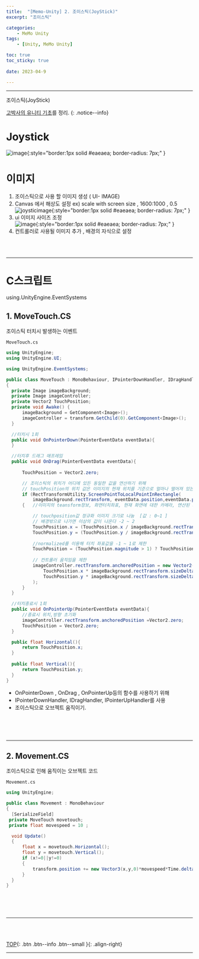 ```yaml
---
title:  "[Memo-Unity] 2. 조이스틱(JoyStick)"
excerpt: "조이스틱"

categories:
    - MeMo Unity
tags:
    - [Unity, MeMo Unity]

toc: true
toc_sticky: true
 
date: 2023-04-9

---
```

- - -
조이스틱(JoyStick)

[고박사의 유니티 기초](https://www.inflearn.com/course/%EA%B3%A0%EB%B0%95%EC%82%AC-%EC%9C%A0%EB%8B%88%ED%8B%B0-%EA%B8%B0%EC%B4%88/dashboard)를 정리. 
{: .notice--info}


# Joystick
![image](https://user-images.githubusercontent.com/96651722/230782176-c8e73e8a-c029-4431-804e-4f3bb7170a37.png){:style="border:1px solid #eaeaea; border-radius: 7px;" }  

# 이미지
1. 조이스틱으로 사용 할 이미지 생성 ( UI- IMAGE)
2. Canvas 에서 해상도 설정 ex) scale with screen size , 1600:1000 , 0.5  
![joysticimage](https://user-images.githubusercontent.com/96651722/230780307-d89b0267-86c4-44f0-b322-c5ba181a164e.png){:style="border:1px solid #eaeaea; border-radius: 7px;" }  
3. ui 이미지 사이즈 조정  
![image](https://user-images.githubusercontent.com/96651722/230780491-6ab81170-c158-43cd-ada5-ab74b595b6de.png){:style="border:1px solid #eaeaea; border-radius: 7px;" }   
4. 컨트롤러로 사용될 이미지 추가 , 배경의 자식으로 설정 

<br><br>

---
# C스크립트
using.UnityEngine.EventSystems 

## 1. MoveTouch.CS
조이스틱 터치시 발생하는 이벤트

<div class="notice--primary" markdown="1"> 

`MoveTouch.cs`
  ```c# 
using UnityEngine;
using UnityEngine.UI;

using UnityEngine.EventSystems;

public class MoveTouch : MonoBehaviour, IPointerDownHandler, IDragHandler, IPointerUpHandler
{
    private Image imageBackground;
    private Image imageController;
    private Vector2 TouchPosition;
    private void Awake() {
        imageBackground = GetComponent<Image>();
        imageController = transform.GetChild(0).GetComponent<Image>();
    }

    //터치시 1회 
    public void OnPointerDown(PointerEventData eventData){
    }

    //터치후 드래그 매프레임
    public void OnDrag(PointerEventData eventData){
        
        TouchPosition = Vector2.zero;

        // 조이스틱의 위치가 어디에 있든 동일한 값을 연산하기 위해
        // touchPosition의 위치 값은 이미지의 현재 위치를 기준으로 얼마나 떨어져 있는지에 따라 다르게 나온다.
        if (RectTransformUtility.ScreenPointToLocalPointInRectangle(
            imageBackground.rectTransform, eventData.position,eventData.pressEventCamera,out TouchPosition ))
        {   //이미지의 teansform정보, 화면터치좌표, 현재 화면에 대한 카메라, 연산된 좌표를 저장

            // touchposition값 정규화 이미지 크기로 나눔  [값 : 0~1 ]
            // 배경밖으로 나가면 이상의 값이 나온다 -2 ~ 2
            TouchPosition.x = (TouchPosition.x / imageBackground.rectTransform.sizeDelta.x);
            TouchPosition.y = (TouchPosition.y / imageBackground.rectTransform.sizeDelta.y);
            
            //normalized를 이용해 터치 좌표값을 -1 ~ 1로 제한
            TouchPosition = (TouchPosition.magnitude > 1) ? TouchPosition.normalized : TouchPosition;
            
            // 컨트롤러 움직임을 제한
            imageController.rectTransform.anchoredPosition = new Vector2(
                TouchPosition.x * imageBackground.rectTransform.sizeDelta.x/2,
                TouchPosition.y * imageBackground.rectTransform.sizeDelta.y/2
            );
        }    
    }

    //터치종료시 1회
    public void OnPointerUp(PointerEventData eventData){
        //종료시 위치,방향 초기화
        imageController.rectTransform.anchoredPosition =Vector2.zero;
        TouchPosition = Vector2.zero;
    }

    public float Horizontal(){
        return TouchPosition.x;
    }
    
    public float Vertical(){
        return TouchPosition.y;
    }
}

  ```
-  OnPointerDown , OnDrag , OnPointerUp등의 함수를 사용하기 위해
-  IPointerDownHandler, IDragHandler, IPointerUpHandler를 사용
-  조이스틱으로 오브젝트 움직이기.

</div>

<br><br><BR>

---
## 2. Movement.CS
조이스틱으로 인해 움직이는 오브젝트 코드

<div class="notice--primary" markdown="1"> 

`Movement.cs`
  ```c# 
using UnityEngine;

public class Movement : MonoBehaviour
{
    [SerializeField]
   private MoveTouch movetouch;
   private float movespeed = 10 ;

    void Update()
    {
        float x = movetouch.Horizontal();
        float y = movetouch.Vertical();
        if (x!=0||y!=0)
        {
            transform.position += new Vector3(x,y,0)*movespeed*Time.deltaTime;
        }
    }
}

  ```

</div>

<br><br><BR>

---

<br><br>

[TOP](#){: .btn .btn--info .btn--small }{: .align-right}
<br>
- - -
